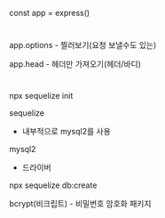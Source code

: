 const app = express()

#

app.options - 찔러보기(요청 보낼수도 있는)

app.head - 헤더만 가져오기(헤더/바디)

#

npx sequelize init

sequelize

- 내부적으로 mysql2를 사용

mysql2

- 드라이버

npx sequelize db:create

bcrypt(비크립트) - 비밀번호 암호화 패키지
